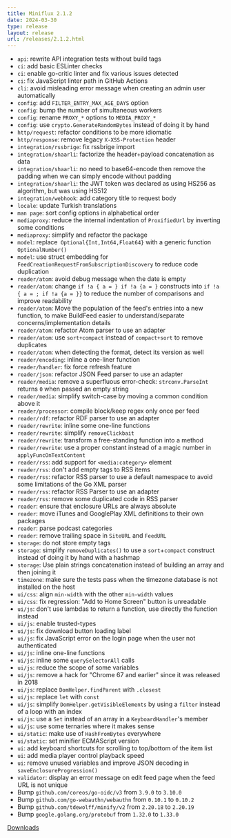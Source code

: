 ```yaml
---
title: Miniflux 2.1.2
date: 2024-03-30
type: release
layout: release
url: /releases/2.1.2.html
---
```


* `api`: rewrite API integration tests without build tags
* `ci`: add basic ESLinter checks
* `ci`: enable go-critic linter and fix various issues detected
* `ci`: fix JavaScript linter path in GitHub Actions
* `cli`: avoid misleading error message when creating an admin user automatically
* `config`: add `FILTER_ENTRY_MAX_AGE_DAYS` option
* `config`: bump the number of simultaneous workers
* `config`: rename `PROXY_*` options to `MEDIA_PROXY_*`
* `config`: use `crypto.GenerateRandomBytes` instead of doing it by hand
* `http/request`: refactor conditions to be more idiomatic
* `http/response`: remove legacy `X-XSS-Protection` header
* `integration/rssbrige`: fix rssbrige import
* `integration/shaarli`: factorize the header+payload concatenation as data
* `integration/shaarli`: no need to base64-encode then remove the padding when we can simply encode without padding
* `integration/shaarli`: the JWT token was declared as using HS256 as algorithm, but was using HS512
* `integration/webhook`: add category title to request body
* `locale`: update Turkish translations
* `man page`: sort config options in alphabetical order
* `mediaproxy`: reduce the internal indentation of `ProxifiedUrl` by inverting some conditions
* `mediaproxy`: simplify and refactor the package
* `model`: replace` Optional{Int,Int64,Float64}` with a generic function `OptionalNumber()`
* `model`: use struct embedding for `FeedCreationRequestFromSubscriptionDiscovery` to reduce code duplication
* `reader/atom`: avoid debug message when the date is empty
* `reader/atom`: change `if !a { a = } if !a {a = }` constructs into `if !a { a = ; if !a {a = }}` to reduce the number of comparisons and improve readability
* `reader/atom`: Move the population of the feed's entries into a new function, to make BuildFeed easier to understand/separate concerns/implementation details
* `reader/atom`: refactor Atom parser to use an adapter
* `reader/atom`: use `sort+compact` instead of `compact+sort` to remove duplicates
* `reader/atom`: when detecting the format, detect its version as well
* `reader/encoding`: inline a one-liner function
* `reader/handler`: fix force refresh feature
* `reader/json`: refactor JSON Feed parser to use an adapter
* `reader/media`: remove a superfluous error-check: `strconv.ParseInt` returns `0` when passed an empty string
* `reader/media`: simplify switch-case by moving a common condition above it
* `reader/processor`: compile block/keep regex only once per feed
* `reader/rdf`: refactor RDF parser to use an adapter
* `reader/rewrite`: inline some one-line functions
* `reader/rewrite`: simplify `removeClickbait`
* `reader/rewrite`: transform a free-standing function into a method
* `reader/rewrite`: use a proper constant instead of a magic number in `applyFuncOnTextContent`
* `reader/rss`: add support for `<media:category>` element
* `reader/rss`: don't add empty tags to RSS items
* `reader/rss`: refactor RSS parser to use a default namespace to avoid some limitations of the Go XML parser
* `reader/rss`: refactor RSS Parser to use an adapter
* `reader/rss`: remove some duplicated code in RSS parser
* `reader`: ensure that enclosure URLs are always absolute
* `reader`: move iTunes and GooglePlay XML definitions to their own packages
* `reader`: parse podcast categories
* `reader`: remove trailing space in `SiteURL` and `FeedURL`
* `storage`: do not store empty tags
* `storage`: simplify `removeDuplicates()` to use a `sort`+`compact` construct instead of doing it by hand with a hashmap
* `storage`: Use plain strings concatenation instead of building an array and then joining it
* `timezone`: make sure the tests pass when the timezone database is not installed on the host
* `ui/css`: align `min-width` with the other `min-width` values
* `ui/css`: fix regression: "Add to Home Screen" button is unreadable
* `ui/js`: don't use lambdas to return a function, use directly the function instead
* `ui/js`: enable trusted-types
* `ui/js`: fix download button loading label
* `ui/js`: fix JavaScript error on the login page when the user not authenticated
* `ui/js`: inline one-line functions
* `ui/js`: inline some `querySelectorAll` calls
* `ui/js`: reduce the scope of some variables
* `ui/js`: remove a hack for "Chrome 67 and earlier" since it was released in 2018
* `ui/js`: replace `DomHelper.findParent` with `.closest`
* `ui/js`: replace `let` with `const`
* `ui/js`: simplify `DomHelper.getVisibleElements` by using a `filter` instead of a loop with an index
* `ui/js`: use a `Set` instead of an array in a `KeyboardHandler`'s member
* `ui/js`: use some ternaries where it makes sense
* `ui/static`: make use of `HashFromBytes` everywhere
* `ui/static`: set minifier ECMAScript version
* `ui`: add keyboard shortcuts for scrolling to top/bottom of the item list
* `ui`: add media player control playback speed
* `ui`: remove unused variables and improve JSON decoding in `saveEnclosureProgression()`
* `validator`: display an error message on edit feed page when the feed URL is not unique
* Bump `github.com/coreos/go-oidc/v3` from `3.9.0` to `3.10.0`
* Bump `github.com/go-webauthn/webauthn` from `0.10.1` to `0.10.2`
* Bump `github.com/tdewolff/minify/v2` from `2.20.18` to `2.20.19`
* Bump `google.golang.org/protobuf` from `1.32.0` to `1.33.0`

[Downloads](https://github.com/miniflux/v2/releases/tag/2.1.2)
